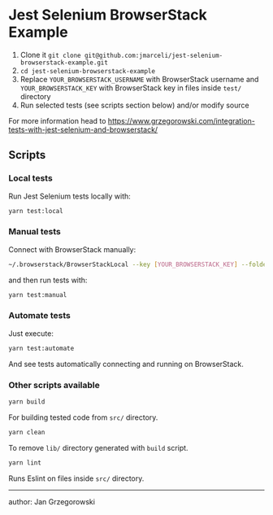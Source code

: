 # Jest Selenium BrowserStack Example

1. Clone it `git clone git@github.com:jmarceli/jest-selenium-browserstack-example.git`
2. `cd jest-selenium-browserstack-example`
3. Replace `YOUR_BROWSERSTACK_USERNAME` with BrowserStack username and `YOUR_BROWSERSTACK_KEY` with BrowserStack key in files inside `test/` directory
4. Run selected tests (see scripts section below) and/or modify source

For more information head to https://www.grzegorowski.com/integration-tests-with-jest-selenium-and-browserstack/

## Scripts

### Local tests

Run Jest Selenium tests locally with:

```bash
yarn test:local
```

### Manual tests

Connect with BrowserStack manually:

```bash
~/.browserstack/BrowserStackLocal --key [YOUR_BROWSERSTACK_KEY] --folder $(pwd)
```

and then run tests with:

```bash
yarn test:manual
```

### Automate tests

Just execute:

```bash
yarn test:automate
```

And see tests automatically connecting and running on BrowserStack.

### Other scripts available

```bash
yarn build
```

For building tested code from `src/` directory.

```bash
yarn clean
```

To remove `lib/` directory generated with `build` script.

```bash
yarn lint
```

Runs Eslint on files inside `src/` directory.

---

author: Jan Grzegorowski
